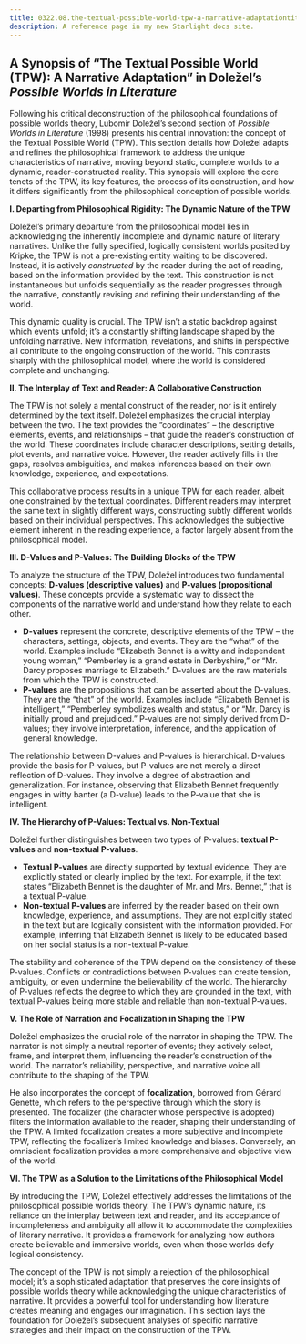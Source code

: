 ```yaml
---
title: 0322.08.the-textual-possible-world-tpw-a-narrative-adaptationtitle
description: A reference page in my new Starlight docs site.
---
```

## A Synopsis of “The Textual Possible World (TPW): A Narrative Adaptation” in Doležel’s *Possible Worlds in Literature*

Following his critical deconstruction of the philosophical foundations of possible worlds theory, Lubomír Doležel’s second section of *Possible Worlds in Literature* (1998) presents his central innovation: the concept of the Textual Possible World (TPW). This section details how Doležel adapts and refines the philosophical framework to address the unique characteristics of narrative, moving beyond static, complete worlds to a dynamic, reader-constructed reality. This synopsis will explore the core tenets of the TPW, its key features, the process of its construction, and how it differs significantly from the philosophical conception of possible worlds.

**I. Departing from Philosophical Rigidity: The Dynamic Nature of the TPW**

Doležel’s primary departure from the philosophical model lies in acknowledging the inherently incomplete and dynamic nature of literary narratives. Unlike the fully specified, logically consistent worlds posited by Kripke, the TPW is not a pre-existing entity waiting to be discovered. Instead, it is actively *constructed* by the reader during the act of reading, based on the information provided by the text. This construction is not instantaneous but unfolds sequentially as the reader progresses through the narrative, constantly revising and refining their understanding of the world.

This dynamic quality is crucial. The TPW isn’t a static backdrop against which events unfold; it’s a constantly shifting landscape shaped by the unfolding narrative. New information, revelations, and shifts in perspective all contribute to the ongoing construction of the world. This contrasts sharply with the philosophical model, where the world is considered complete and unchanging.

**II. The Interplay of Text and Reader: A Collaborative Construction**

The TPW is not solely a mental construct of the reader, nor is it entirely determined by the text itself. Doležel emphasizes the crucial interplay between the two. The text provides the “coordinates” – the descriptive elements, events, and relationships – that guide the reader’s construction of the world. These coordinates include character descriptions, setting details, plot events, and narrative voice. However, the reader actively fills in the gaps, resolves ambiguities, and makes inferences based on their own knowledge, experience, and expectations.

This collaborative process results in a unique TPW for each reader, albeit one constrained by the textual coordinates. Different readers may interpret the same text in slightly different ways, constructing subtly different worlds based on their individual perspectives. This acknowledges the subjective element inherent in the reading experience, a factor largely absent from the philosophical model.

**III. D-Values and P-Values: The Building Blocks of the TPW**

To analyze the structure of the TPW, Doležel introduces two fundamental concepts: **D-values (descriptive values)** and **P-values (propositional values)**. These concepts provide a systematic way to dissect the components of the narrative world and understand how they relate to each other.

* **D-values** represent the concrete, descriptive elements of the TPW – the characters, settings, objects, and events. They are the “what” of the world. Examples include “Elizabeth Bennet is a witty and independent young woman,” “Pemberley is a grand estate in Derbyshire,” or “Mr. Darcy proposes marriage to Elizabeth.” D-values are the raw materials from which the TPW is constructed.
* **P-values** are the propositions that can be asserted about the D-values. They are the “that” of the world. Examples include “Elizabeth Bennet is intelligent,” “Pemberley symbolizes wealth and status,” or “Mr. Darcy is initially proud and prejudiced.” P-values are not simply derived from D-values; they involve interpretation, inference, and the application of general knowledge.

The relationship between D-values and P-values is hierarchical. D-values provide the basis for P-values, but P-values are not merely a direct reflection of D-values. They involve a degree of abstraction and generalization. For instance, observing that Elizabeth Bennet frequently engages in witty banter (a D-value) leads to the P-value that she is intelligent.

**IV. The Hierarchy of P-Values: Textual vs. Non-Textual**

Doležel further distinguishes between two types of P-values: **textual P-values** and **non-textual P-values**.

* **Textual P-values** are directly supported by textual evidence. They are explicitly stated or clearly implied by the text. For example, if the text states “Elizabeth Bennet is the daughter of Mr. and Mrs. Bennet,” that is a textual P-value.
* **Non-textual P-values** are inferred by the reader based on their own knowledge, experience, and assumptions. They are not explicitly stated in the text but are logically consistent with the information provided. For example, inferring that Elizabeth Bennet is likely to be educated based on her social status is a non-textual P-value.

The stability and coherence of the TPW depend on the consistency of these P-values. Conflicts or contradictions between P-values can create tension, ambiguity, or even undermine the believability of the world. The hierarchy of P-values reflects the degree to which they are grounded in the text, with textual P-values being more stable and reliable than non-textual P-values.

**V. The Role of Narration and Focalization in Shaping the TPW**

Doležel emphasizes the crucial role of the narrator in shaping the TPW. The narrator is not simply a neutral reporter of events; they actively select, frame, and interpret them, influencing the reader’s construction of the world. The narrator’s reliability, perspective, and narrative voice all contribute to the shaping of the TPW.

He also incorporates the concept of **focalization**, borrowed from Gérard Genette, which refers to the perspective through which the story is presented. The focalizer (the character whose perspective is adopted) filters the information available to the reader, shaping their understanding of the TPW. A limited focalization creates a more subjective and incomplete TPW, reflecting the focalizer’s limited knowledge and biases. Conversely, an omniscient focalization provides a more comprehensive and objective view of the world.

**VI.  The TPW as a Solution to the Limitations of the Philosophical Model**

By introducing the TPW, Doležel effectively addresses the limitations of the philosophical possible worlds theory. The TPW’s dynamic nature, its reliance on the interplay between text and reader, and its acceptance of incompleteness and ambiguity all allow it to accommodate the complexities of literary narrative. It provides a framework for analyzing how authors create believable and immersive worlds, even when those worlds defy logical consistency.

The concept of the TPW is not simply a rejection of the philosophical model; it’s a sophisticated adaptation that preserves the core insights of possible worlds theory while acknowledging the unique characteristics of narrative. It provides a powerful tool for understanding how literature creates meaning and engages our imagination. This section lays the foundation for Doležel’s subsequent analyses of specific narrative strategies and their impact on the construction of the TPW.